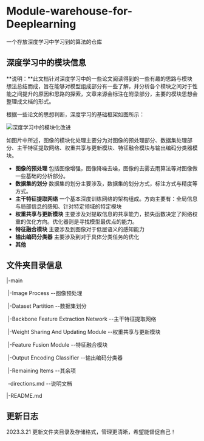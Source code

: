 # Module-warehouse-for-Deeplearning
一个存放深度学习中学习到的算法的仓库

## 深度学习中的模块信息

**说明：**此文档针对深度学习中的一些论文阅读得到的一些有趣的思路与模块想法总结而成，旨在能够对模型组成部分有一些了解，并分析各个模块之间对于性能之间提升的原因和思路的探索，文章来源会标注在附录部分，主要的模块思想会整理成文档的形式。

根据一些论文的思想判断，深度学习的基础框架如图所示：

![深度学习中的模块化改进](https://cdn.jsdelivr.net/gh/Cola-without-Sugar/markdown_img/202302221729277.png)

如图片中所述，图像的模块化处理主要分为对图像的预处理部分、数据集处理部分、主干特征提取网络、权重共享与更新模块、特征融合模块与输出编码分类器模块。

* **图像的预处理**  包括图像增强，图像降噪去噪，图像的去雾去雨算法等对图像做一些基础的分析部分。
* **数据集的划分**  数据集的划分主要涉及，数据集的划分方式，标注方式与精度等方式。
* **主干特征提取网络** 一个基本深度训练网络的架构组成。方向主要有：全局信息与局部信息的感知、针对特定领域的特定模块
* **权重共享与更新模块** 主要涉及对提取信息的共享能力，损失函数决定了网络权重的优化方向。优化器则是寻找模型最优点的能力。
* **特征融合模块** 主要涉及到图像对于低层语义的感知能力
* **输出编码分类器** 主要涉及到对于具体分类任务的优化
* **其他** 



## 文件夹目录信息

|-main

​	|-Image Process												 --图像预处理

​	|-Dataset Partition											 --数据集划分

​	|-Backbone Feature Extraction Network	   --主干特征提取网络

​	|-Weight Sharing And Updating Module       --权重共享与更新模块

​	|-Feature Fusion Module								 --特征融合模块

​	|-Output Encoding Classifier						   --输出编码分类器

​	|-Remaining Items											--其余项

​	-directions.md                                                   --说明文档

|-README.md

## 更新日志

2023.3.21	更新文件夹目录及存储格式，管理更清晰，希望能督促自己！
